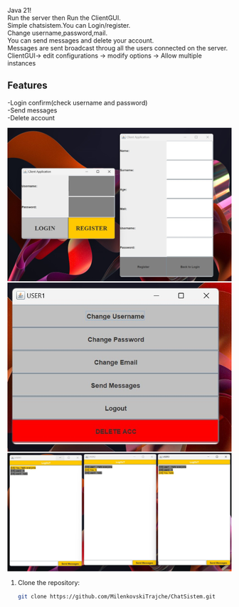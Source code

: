 Java 21!<br>
Run the server then Run the ClientGUI.<br>
Simple chatsistem.You can Login/register.<br>
Change username,password,mail.<br>
You can send messages and delete your account.<br>
Messages are sent broadcast throug all the users connected on the server.<br>
ClientGUI-> edit configurations -> modify options -> Allow multiple instances <br>


## Features

-Login confirm(check username and password)<br>
-Send messages<br>
-Delete account<br>

![Login/Register](img/login_register.jpg)
![LoginScreen](img/login2.jpg)
![BroadcastMessages](img/sndmsgs.jpg)

1. Clone the repository:
   ```bash
   git clone https://github.com/MilenkovskiTrajche/ChatSistem.git

